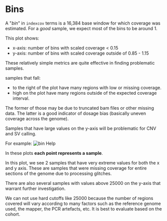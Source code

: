 Bins
====

A "*bin*" in `indexcov` terms is a 16,384 base window for which coverage was estimated.
For a *good* sample, we expect most of the bins to be around 1.

This plot shows:
+ x-axis: number of bins with scaled coverage < 0.15
+ y-axis: number of bins with scaled coverage outside of 0.85 - 1.15

These relatively simple metrics are quite effective in finding problematic samples.

samples that fall:
+ to the right of the plot have many regions with low or missing coverage.
+ high on the plot have many regions outside of the expected coverage interval.

The former of those may be due to truncated bam files or other missing data.
The latter is a good indicator of dosage bias (basically uneven coverage across the genome).

Samples that have large values on the y-axis will be problematic for CNV and SV calling.

For example:
![bin Help](https://cloud.githubusercontent.com/assets/1739/22121227/6ccb2ffa-de40-11e6-8916-eb7f3a584c35.png "bin help")

In these plots **each point represents a sample**.

In this plot, we see 2 samples that have very extreme values for both the x and y axis. These are samples
that were missing coverage for entire sections of the genome due to processing glitches.

There are also several samples with values above 25000 on the y-axis that warrant further investigation.

We can not use hard cutoffs like 25000 because the number of regions covered will vary according to many factors
such as the reference genome used, the mapper, the PCR artefacts, etc. It is best to evaluate based on the
cohort.
